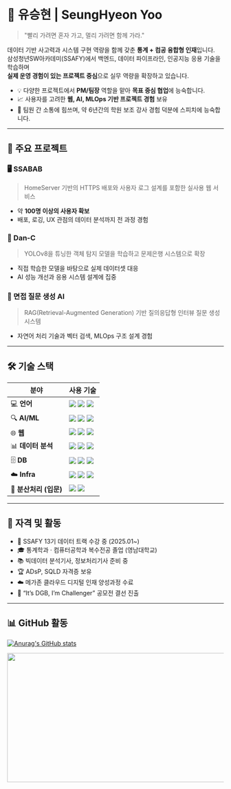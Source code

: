 # 👋 유승현 | SeungHyeon Yoo

> "빨리 가려면 혼자 가고, 멀리 가려면 함께 가라."

데이터 기반 사고력과 시스템 구현 역량을 함께 갖춘 **통계 + 컴공 융합형 인재**입니다.  
삼성청년SW아카데미(SSAFY)에서 백엔드, 데이터 파이프라인, 인공지능 응용 기술을 학습하며  
**실제 운영 경험이 있는 프로젝트 중심**으로 실무 역량을 확장하고 있습니다.

- 💡 다양한 프로젝트에서 **PM/팀장** 역할을 맡아 **목표 중심 협업**에 능숙합니다.  
- 📈 사용자를 고려한 **웹, AI, MLOps 기반 프로젝트 경험** 보유  
- 🤝 팀원 간 소통에 힘쓰며, 약 6년간의 학원 보조 강사 경험 덕분에 스피치에 능숙합니다.

---

## 🚀 주요 프로젝트

### 🖥️ SSABAB  
> HomeServer 기반의 HTTPS 배포와 사용자 로그 설계를 포함한 실사용 웹 서비스  
- 약 **100명 이상의 사용자 확보**  
- 배포, 로깅, UX 관점의 데이터 분석까지 전 과정 경험

### 🎯 Dan-C  
> YOLOv8을 튜닝한 객체 탐지 모델을 학습하고 문제은행 시스템으로 확장  
- 직접 학습한 모델을 바탕으로 실제 데이터셋 대응  
- AI 성능 개선과 응용 시스템 설계에 집중

### 🧠 면접 질문 생성 AI  
> RAG(Retrieval-Augmented Generation) 기반 질의응답형 인터뷰 질문 생성 시스템  
- 자연어 처리 기술과 벡터 검색, MLOps 구조 설계 경험

---

## 🛠️ 기술 스택

| 분야 | 사용 기술 |
|------|-----------|
| 💻 **언어** | <img src="https://img.shields.io/badge/-Python-3776AB?style=flat&logo=python&logoColor=white"/> <img src="https://img.shields.io/badge/-JavaScript-F7DF1E?style=flat&logo=javascript&logoColor=black"/> <img src="https://img.shields.io/badge/-Java-007396?style=flat&logo=java&logoColor=white"/> |
| 🔍 **AI/ML** | <img src="https://img.shields.io/badge/-PyTorch-EE4C2C?style=flat&logo=pytorch&logoColor=white"/> <img src="https://img.shields.io/badge/-YOLOv8-000000?style=flat&logo=github&logoColor=white"/> <img src="https://img.shields.io/badge/-scikit--learn-F7931E?style=flat&logo=scikitlearn&logoColor=white"/> |
| 🌐 **웹** | <img src="https://img.shields.io/badge/-FastAPI-009688?style=flat&logo=fastapi&logoColor=white"/> <img src="https://img.shields.io/badge/-Django-092E20?style=flat&logo=django&logoColor=white"/> <img src="https://img.shields.io/badge/-Vue.js-4FC08D?style=flat&logo=vue.js&logoColor=white"/> |
| 📊 **데이터 분석** | <img src="https://img.shields.io/badge/-Pandas-150458?style=flat&logo=pandas&logoColor=white"/> <img src="https://img.shields.io/badge/-NumPy-013243?style=flat&logo=numpy&logoColor=white"/> <img src="https://img.shields.io/badge/-Jupyter-F37626?style=flat&logo=jupyter&logoColor=white"/> |
| 🗄️ **DB** | <img src="https://img.shields.io/badge/-MySQL-4479A1?style=flat&logo=mysql&logoColor=white"/> <img src="https://img.shields.io/badge/-PostgreSQL-4169E1?style=flat&logo=postgresql&logoColor=white"/> <img src="https://img.shields.io/badge/-SQLite-003B57?style=flat&logo=sqlite&logoColor=white"/> |
| ☁️ **Infra** | <img src="https://img.shields.io/badge/-AWS-FF9900?style=flat&logo=amazonaws&logoColor=white"/> <img src="https://img.shields.io/badge/-Docker-2496ED?style=flat&logo=docker&logoColor=white"/> <img src="https://img.shields.io/badge/-GitHub%20Actions-2088FF?style=flat&logo=githubactions&logoColor=white"/> |
| 🔁 **분산처리 (입문)** | <img src="https://img.shields.io/badge/-Kafka-231F20?style=flat&logo=apachekafka&logoColor=white"/> <img src="https://img.shields.io/badge/-Flink-E6522C?style=flat&logo=apacheflink&logoColor=white"/> |

---

## 🏅 자격 및 활동

- 📌 SSAFY 13기 데이터 트랙 수강 중 (2025.01~)  
- 🎓 통계학과 · 컴퓨터공학과 복수전공 졸업 (영남대학교)
- 📚 빅데이터 분석기사, 정보처리기사 준비 중  
- 🏆 ADsP, SQLD 자격증 보유  
- ☁️ 메가존 클라우드 디지털 인재 양성과정 수료  
- 🥇 “It’s DGB, I’m Challenger” 공모전 결선 진출  

---

## 📊 GitHub 활동

[![Anurag's GitHub stats](https://github-readme-stats.vercel.app/api?username=Yoo-SeungHyeon&show_icons=true&theme=default)](https://github.com/anuraghazra/github-readme-stats)

<a href="https://www.solve-nyang.com"><img src="https://api.solve-nyang.com/compose/ysh01150" width="600" height="300"/></a>
